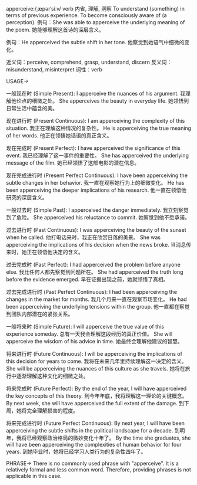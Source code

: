 apperceive:/ˌæpərˈsiːv/
verb
内省, 理解, 洞察
To understand (something) in terms of previous experience.  To become consciously aware of (a perception).
例句：She was able to apperceive the underlying meaning of the poem. 她能够理解这首诗的深层含义。

例句：He apperceived the subtle shift in her tone. 他察觉到她语气中细微的变化。

近义词：perceive, comprehend, grasp, understand, discern
反义词：misunderstand, misinterpret
词性：verb


USAGE->

一般现在时 (Simple Present):
I apperceive the nuances of his argument. 我理解他论点的细微之处。
She apperceives the beauty in everyday life.  她领悟到日常生活中蕴含的美。

现在进行时 (Present Continuous):
I am apperceiving the complexity of this situation. 我正在理解这种情况的复杂性。
He is apperceiving the true meaning of her words. 他正在领悟她话语的真正含义。

现在完成时 (Present Perfect):
I have apperceived the significance of this event. 我已经理解了这一事件的重要性。
She has apperceived the underlying message of the film. 她已经领悟了这部电影的潜在信息。

现在完成进行时 (Present Perfect Continuous):
I have been apperceiving the subtle changes in her behavior. 我一直在观察她行为上的细微变化。
He has been apperceiving the deeper implications of his research. 他一直在领悟他研究的深层含义。

一般过去时 (Simple Past):
I apperceived the danger immediately. 我立刻察觉到了危险。
She apperceived his reluctance to commit. 她察觉到他不愿承诺。

过去进行时 (Past Continuous):
I was apperceiving the beauty of the sunset when he called. 他打电话来时，我正在欣赏日落的美景。
She was apperceiving the implications of his decision when the news broke. 当消息传来时，她正在领悟他决定的含义。

过去完成时 (Past Perfect):
I had apperceived the problem before anyone else. 我比任何人都先察觉到问题所在。
She had apperceived the truth long before the evidence emerged. 早在证据出现之前，她就领悟了真相。

过去完成进行时 (Past Perfect Continuous):
I had been apperceiving the changes in the market for months. 我几个月来一直在观察市场变化。
He had been apperceiving the underlying tensions within the group. 他一直都在察觉到团队内部潜在的紧张关系。


一般将来时 (Simple Future):
I will apperceive the true value of this experience someday.  总有一天我会理解这段经历的真正价值。
She will apperceive the wisdom of his advice in time.  她最终会理解他建议的智慧。

将来进行时 (Future Continuous):
I will be apperceiving the implications of this decision for years to come. 我将在未来几年里持续理解这一决定的含义。
She will be apperceiving the nuances of this culture as she travels.  她将在旅行中逐渐理解这种文化的细微之处。

将来完成时 (Future Perfect):
By the end of the year, I will have apperceived the key concepts of this theory. 到今年年底，我将理解这一理论的关键概念。
By next week, she will have apperceived the full extent of the damage. 到下周，她将完全理解损害的程度。

将来完成进行时 (Future Perfect Continuous):
By next year, I will have been apperceiving the subtle shifts in the political landscape for a decade. 到明年，我将已经观察政治格局的微妙变化十年了。
By the time she graduates, she will have been apperceiving the complexities of human behavior for four years. 到她毕业时，她将已经学习人类行为的复杂性四年了。


PHRASE->
There is no commonly used phrase with "apperceive".  It is a relatively formal and less common word.  Therefore, providing phrases is not applicable in this case.
